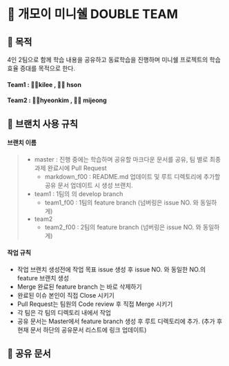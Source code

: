 # 🚀 개모이 미니쉘 DOUBLE TEAM

## 👾 목적

4인 2팀으로 함께 학습 내용을 공유하고 동료학습을 진행하며 미니쉘 프로젝트의 학습효율 증대를 목적으로 한다.

#### Team1 : 👨‍🚀kilee , 👩‍🚀 hson

#### Team2 : 👨‍🚀hyeonkim , 👩‍🚀 mijeong



## 👾 브랜치 사용 규칙

#### 브랜치 이름

> - master : 진행 중에는 학습하며 공유할 마크다운 문서를 공유, 팀 별로 최종 과제 완료시에 Pull Request
>   - markdown_f00 : README.md 업데이트 및 루트 디렉토리에 추가할 공유 문서 업데이트 시 생성 브랜치.
> - team1 : 1팀의 의 develop branch
>   - team1_f00 : 1팀의 feature branch (넘버링은 issue NO. 와 동일하게)
> - team2
>   - team2_f00 : 2팀의  feature branch (넘버링은 issue NO. 와 동일하게)

#### 작업 규칙

- 작업 브랜치 생성전에 작업 목표 issue 생성 후 issue NO. 와 동일한 NO.의 feature 브랜치 생성
- Merge 완료된 feature branch 는 바로 삭제하기
- 완료된 이슈 본인이 직접 Close 시키기
- Pull Request는 팀원의 Code review 후 직접  Merge 시키기
- 각 팀은 각 팀의 디렉토리 내에서 작업
- 공유 문서는 Master에서 feature branch 생성 후 루트 디렉토리에 추가. (추가 후 현재 문서 하단의 공유문서 리스트에 링크 업데이트)



## 📜 공유 문서

